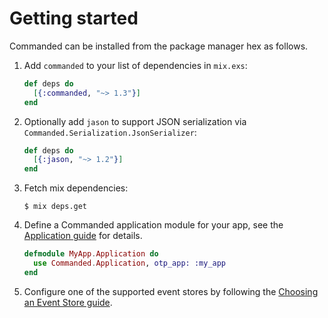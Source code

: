 # Getting started

Commanded can be installed from the package manager hex as follows.

1. Add `commanded` to your list of dependencies in `mix.exs`:

    ```elixir
    def deps do
      [{:commanded, "~> 1.3"}]
    end
    ```

2. Optionally add `jason` to support JSON serialization via `Commanded.Serialization.JsonSerializer`:

    ```elixir
    def deps do
      [{:jason, "~> 1.2"}]
    end
    ```

3. Fetch mix dependencies:

    ```console
    $ mix deps.get
    ```

4. Define a Commanded application module for your app, see the [Application guide](https://hexdocs.pm/commanded/application.html) for details.

    ```elixir
    defmodule MyApp.Application do
      use Commanded.Application, otp_app: :my_app
    end
    ```

5. Configure one of the supported event stores by following the [Choosing an Event Store guide](https://hexdocs.pm/commanded/choosing-an-event-store.html).
